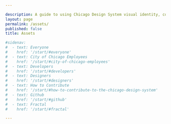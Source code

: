 ```yaml
---

description: A guide to using Chicago Design System visual identity, code, and methods.
layout: page
permalink: /assets/
published: false
title: Assets

#sidenav:
#  - text: Everyone
#    href: '/start/#everyone'
#  - text: City of Chicago Employees
#    href: '/start/#city-of-chicago-employees'
#  - text: Developers
#    href: '/start/#developers'
#  - text: Designers
#    href: '/start/#designers'
#  - text: How to Contribute
#    href: '/start/#how-to-contribute-to-the-chicago-design-system'
#  - text: Github
#    href: '/start/#github'
#  - text: Fractal
#    href: '/start/#fractal'

---
```


